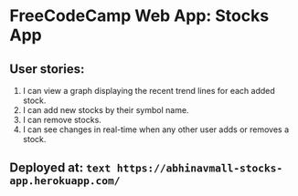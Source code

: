 # FreeCodeCamp Web App: Stocks App
## User stories:
1. I can view a graph displaying the recent trend lines for each added stock.
2. I can add new stocks by their symbol name.
3. I can remove stocks.
4. I can see changes in real-time when any other user adds or removes a stock.

## Deployed at: ```text https://abhinavmall-stocks-app.herokuapp.com/ ```
